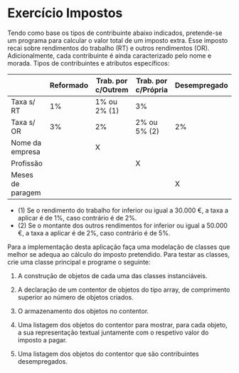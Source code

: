 # Exercício Impostos

Tendo como base os tipos de contribuinte abaixo indicados, pretende-se um programa para calcular o valor total de um imposto extra. Esse imposto recai sobre rendimentos do trabalho (RT) e outros rendimentos (OR). Adicionalmente, cada contribuinte é ainda caracterizado pelo nome e morada.
Tipos de contribuintes e atributos específicos:


|                  | Reformado | Trab. por c/Outrem | Trab. por c/Própria | Desempregado |
|------------------|-----------|--------------------|---------------------|--------------|
| Taxa s/ RT       | 1%        | 1% ou 2% (1)       | 3%                  |              |
| Taxa s/ OR       | 3%        | 2%                 | 2% ou 5% (2)        | 2%           |
| Nome da empresa  |           | X                  |                     |              |
| Profissão        |           |                    | X                   |              |
| Meses de paragem |           |                    |                     | X            |


* (1) Se o rendimento do trabalho for inferior ou igual a 30.000 €, a taxa a aplicar é de 1%, caso contrário é de 2%.
* (2) Se o montante dos outros rendimentos for inferior ou igual a 50.000 €, a taxa a aplicar é de 2%, caso contrário é de 5%.


Para a implementação desta aplicação faça uma modelação de classes que melhor se adequa ao cálculo do imposto pretendido.
Para testar as classes, crie uma classe principal e programe o seguinte:

1. A construção de objetos de cada uma das classes instanciáveis.

2. A declaração de um contentor de objetos do tipo array, de comprimento superior ao número de objetos criados.

3. O armazenamento dos objetos no contentor.

4. Uma listagem dos objetos do contentor para mostrar, para cada objeto, a sua representação textual juntamente com o respetivo valor do imposto a pagar.

5. Uma listagem dos objetos do contentor que são contribuintes desempregados.
